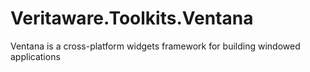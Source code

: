 # Veritaware.Toolkits.Ventana
Ventana is a cross-platform widgets framework for building windowed applications
